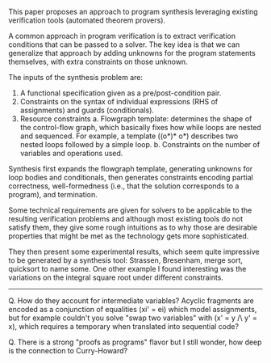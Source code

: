 This paper proposes an approach to program synthesis leveraging
existing verification tools (automated theorem provers).

A common approach in program verification is to extract verification
conditions that can be passed to a solver. The key idea is that
we can generalize that approach by adding unknowns for the program statements
themselves, with extra constraints on those unknown.

The inputs of the synthesis problem are:

1. A functional specification given as a pre/post-condition pair.
2. Constraints on the syntax of individual expressions (RHS of assignments) and guards (conditionals).
3. Resource constraints
    a. Flowgraph template: determines the shape of the control-flow graph,
       which basically fixes how while loops are nested and sequenced.
       For example, a template ((o*)* o*) describes two nested loops followed
       by a simple loop.
    b. Constraints on the number of variables and operations used.

Synthesis first expands the flowgraph template, generating unknowns for
loop bodies and conditionals, then generates constraints encoding
partial correctness, well-formedness (i.e., that the solution corresponds to
a program), and termination.

Some technical requirements are given for solvers to be applicable to
the resulting verification problems and although most existing tools
do not satisfy them, they give some rough intuitions as to why those are
desirable properties that might be met as the technology gets more
sophisticated.

They then present some experimental results, which seem quite impressive
to be generated by a synthesis tool: Strassen, Bresenham, merge sort, quicksort
to name some. One other example I found interesting was the variations on the
integral square root under different constraints.

---

Q. How do they account for intermediate variables?
   Acyclic fragments are encoded as a conjunction of
   equalities (xi' = ei) which model assignments, but
   for example couldn't you solve "swap two variables"
   with (x' = y /\ y' = x), which requires a temporary
   when translated into sequential code?

Q. There is a strong "proofs as programs" flavor but I still wonder,
   how deep is the connection to Curry-Howard?
